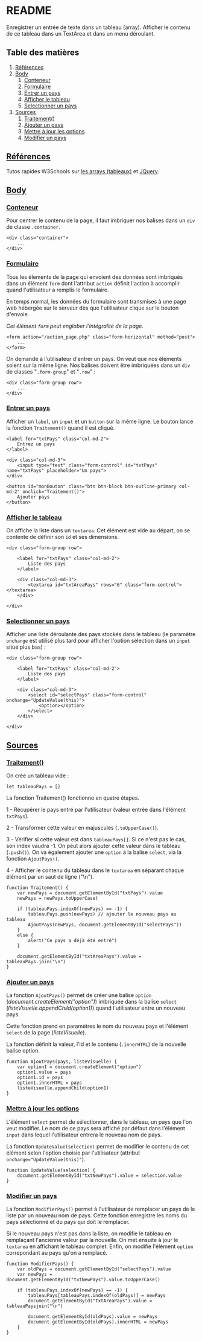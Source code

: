 # README

Enregistrer un entrée de texte dans un tableau (array). Afficher le contenu de ce tableau dans un TextArea et dans un menu déroulant.

## Table des matières
1. [Références](#références)
2. [Body](#body)
    1. [Conteneur](#conteneur)
    2. [Formulaire](#formulaire)
    3. [Entrer un pays](#entrer-un-pays)
    4. [Afficher le tableau](#afficher-le-tableau)
    5. [Selectionner un pays](#selectionner-un-pays)
3. [Sources](#sources)
    1. [Traitement()](#traitement)
    2. [Ajouter un pays](#ajouter-un-pays)
    3. [Mettre à jour les options](#mettre-à-jour-les-options)
    4. [Modifier un pays](#modifier-un-pays)

## <a href="références">Références</a>

Tutos rapides W3Schools sur <a href="https://www.w3schools.com/js/js_arrays.asp">les arrays (tableaux)</a> et <a href="https://www.w3schools.com/jquery/">JQuery</a>.

## <a href="body">Body</a>

### <a href="conteneur">Conteneur</a>

Pour centrer le contenu de la page, il faut imbriquer nos balises dans un `div` de classe `.container`.

    <div class="container">
        ...
    </div>

### <a href="formulaire">Formulaire</a>

Tous les élements de la page qui envoient des données sont imbriqués dans un élément `form` dont l'attribut `action` définit l'action à accomplir quand l'utilisateur a remplis le formulaire.

En temps normal, les données du formulaire sont transmises à une page web hébergée sur le serveur dès que l'utilisateur clique sur le bouton d'envoie.

*Cet élément `form` peut englober l'intégralité de la page*.

    <form action="/action_page.php" class="form-horizontal" method="post">
        ...
    </form>

On demande à l'utilisateur d'entrer un pays. On veut que nos éléments soient sur la même ligne. Nos balises doivent être imbriquées dans un `div` de classes "`.form-group`" et "`.row`" :

    <div class="form-group row">
        ...
    </div>

### <a href="entrer-un-pays">Entrer un pays</a>

Afficher un `label`, un `input` et un `button` sur la même ligne. Le bouton lance la fonction `Traitement()` quand il est cliqué.

    <label for="txtPays" class="col-md-2">
        Entrez un pays
    </label>

    <div class="col-md-3">
        <input type="text" class="form-control" id="txtPays" name="txtPays" placeholder="Un pays">
    </div>

    <button id="monBouton" class="btn btn-block btn-outline-primary col-md-2" onclick="Traitement()">
        Ajouter pays
    </button>

### <a href="afficher-le-tableau">Afficher le tableau</a>

On affiche la liste dans un `textarea`. Cet élément est vide au départ, on se contente de définir son `id` et ses dimensions.

    <div class="form-group row">

        <label for="txtPays" class="col-md-2">
            Liste des pays
        </label>
        
        <div class="col-md-3">
            <textarea id="txtAreaPays" rows="6" class="form-control"></textarea>
        </div>

    </div>

### <a href="selectionner-un-pays">Selectionner un pays</a>

Afficher une liste déroulante des pays stockés dans le tableau (le paramètre `onchange` est utilisé plus tard pour afficher l'option sélection dans un `input` situé plus bas) :

    <div class="form-group row">

        <label for="txtPays" class="col-md-2">
            Liste des pays
        </label>

        <div class="col-md-3">
            <select id="selectPays" class="form-control" onchange="UpdateValue(this)">
                <option></option>
            </select>
        </div>

    </div>

## <a href="sources">Sources</a>

### <a href="traitement">Traitement()</a>

On crée un tableau vide :

    let tableauPays = []

La fonction Traitement() fonctionne en quatre étapes.

1 - Récupérer le pays entré par l'utilisateur (valeur entrée dans l'élément `txtPays`).

2 - Transformer cette valeur en majuscules (`.toUpperCase()`).

3 - Vérifier si cette valeur est dans `tableauPays[]`. Si ce n'est pas le cas, son index vaudra -1. On peut alors ajouter cette valeur dans le tableau (`.push()`). On va également ajouter une `option` à la balise `select`, via la fonction `AjoutPays()`.

4 - Afficher le contenu du tableau dans le `textarea` en séparant chaque élément par un saut de ligne ("\n").

    function Traitement() {
        var newPays = document.getElementById("txtPays").value
        newPays = newPays.toUpperCase(

        if (tableauPays.indexOf(newPays) == -1) {
            tableauPays.push(newPays) // ajouter le nouveau pays au tableau
            AjoutPays(newPays, document.getElementById("selectPays"))
        }
        else {
            alert("Ce pays a déjà été entré")
        }

        document.getElementById("txtAreaPays").value = tableauPays.join("\n")
    }

### <a href="ajouter-un-pays">Ajouter un pays</a>

La fonction `AjoutPays()` permet de créer une balise `option` (*document.createElement("option")*) imbriquée dans la balise `select` (*listeVisuelle.appendChild(option1)*) quand l'utilisateur entre un nouveau pays.

Cette fonction prend en paramètres le nom du nouveau pays et l'élément `select` de la page (*listeVisuelle*).

La fonction définit la valeur, l'id et le contenu (`.innerHTML`) de la nouvelle balise option.

    function AjoutPays(pays, listeVisuelle) {
        var option1 = document.createElement("option")
        option1.value = pays
        option1.id = pays
        option1.innerHTML = pays
        listeVisuelle.appendChild(option1)
    }

### <a href="mettre-à-jour-les-options">Mettre à jour les options</a>

L'élément `select` permet de sélectionner, dans le tableau, un pays que l'on veut modifier. Le nom de ce pays sera affiché par défaut dans l'élément `input` dans lequel l'utilisateur entrera le nouveau nom de pays.

La fonction `UpdateValue(selection)` permet de modifier le contenu de cet élément selon l'option choisie par l'utilisateur (attribut `onchange="UpdateValue(this)"`).

    function UpdateValue(selection) {
        document.getElementById("txtNewPays").value = selection.value
    }

### <a href="modifier-un-pays">Modifier un pays</a>

La fonction `ModifierPays()` permet à l'utilisateur de remplacer un pays de la liste par un nouveau nom de pays. Cette fonction enregistre les noms du pays sélectionné et du pays qui doit le remplacer.

Si le nouveau pays n'est pas dans la liste, on modifie le tableau en remplaçant l'ancienne valeur par la nouvelle. On met ensuite à jour le `textarea` en affichant le tableau complet. Enfin, on modifie l'élément `option` correpondant au pays qu'on a remplacé. 

    function ModifierPays() {
        var oldPays = document.getElementById("selectPays").value
        var newPays = document.getElementById("txtNewPays").value.toUpperCase()

        if (tableauPays.indexOf(newPays) == -1) {
            tableauPays[tableauPays.indexOf(oldPays)] = newPays
            document.getElementById("txtAreaPays").value = tableauPaysjoin("\n")

            document.getElementById(oldPays).value = newPays
            document.getElementById(oldPays).innerHTML = newPays
        }
    }
